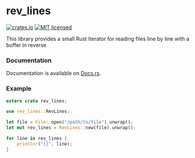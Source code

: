 # rev_lines

[![crates.io](https://img.shields.io/crates/v/rev-lines.svg)](https://crates.io/crates/rev_lines)
[![MIT licensed](https://img.shields.io/badge/license-MIT-blue.svg)](./LICENSE)

This library provides a small Rust Iterator for reading files line by
line with a buffer in reverse

### Documentation

Documentation is available on [Docs.rs](https://docs.rs/rev_lines).

### Example

```rust
extern crate rev_lines;

use rev_lines::RevLines;

let file = File::open("/path/to/file").unwrap();
let mut rev_lines = RevLines::new(file).unwrap();

for line in rev_lines {
    println!("{}", line);
}
```
